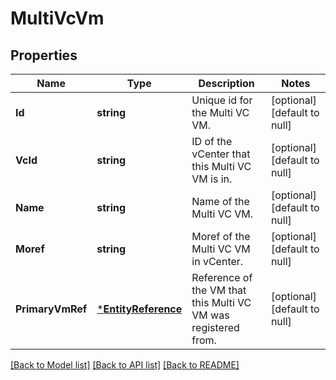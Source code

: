 # MultiVcVm

## Properties
Name | Type | Description | Notes
------------ | ------------- | ------------- | -------------
**Id** | **string** | Unique id for the Multi VC VM. | [optional] [default to null]
**VcId** | **string** | ID of the vCenter that this Multi VC VM is in. | [optional] [default to null]
**Name** | **string** | Name of the Multi VC VM. | [optional] [default to null]
**Moref** | **string** | Moref of the Multi VC VM in vCenter. | [optional] [default to null]
**PrimaryVmRef** | [***EntityReference**](EntityReference.md) | Reference of the VM that this Multi VC VM was registered from. | [optional] [default to null]

[[Back to Model list]](../README.md#documentation-for-models) [[Back to API list]](../README.md#documentation-for-api-endpoints) [[Back to README]](../README.md)



